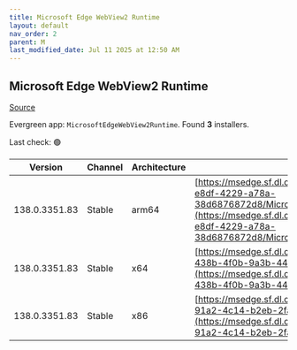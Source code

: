 ```yaml
---
title: Microsoft Edge WebView2 Runtime
layout: default
nav_order: 2
parent: M
last_modified_date: Jul 11 2025 at 12:50 AM
---
```


## Microsoft Edge WebView2 Runtime

[Source](https://developer.microsoft.com/en-us/microsoft-edge/webview2/)

Evergreen app: `MicrosoftEdgeWebView2Runtime`. Found **3** installers.

Last check: 🟢

| Version       | Channel | Architecture | URI                                                                                                                                                                                                                                                                                                                            |
| ------------- | ------- | ------------ | ------------------------------------------------------------------------------------------------------------------------------------------------------------------------------------------------------------------------------------------------------------------------------------------------------------------------------ |
| 138.0.3351.83 | Stable  | arm64        | [https://msedge.sf.dl.delivery.mp.microsoft.com/filestreamingservice/files/69e43f29-e8df-4229-a78a-38d6876872d8/MicrosoftEdgeWebView2RuntimeInstallerARM64.exe](https://msedge.sf.dl.delivery.mp.microsoft.com/filestreamingservice/files/69e43f29-e8df-4229-a78a-38d6876872d8/MicrosoftEdgeWebView2RuntimeInstallerARM64.exe) |
| 138.0.3351.83 | Stable  | x64          | [https://msedge.sf.dl.delivery.mp.microsoft.com/filestreamingservice/files/05f7af6d-438b-4f0b-9a3b-4474fec106a4/MicrosoftEdgeWebView2RuntimeInstallerX64.exe](https://msedge.sf.dl.delivery.mp.microsoft.com/filestreamingservice/files/05f7af6d-438b-4f0b-9a3b-4474fec106a4/MicrosoftEdgeWebView2RuntimeInstallerX64.exe)     |
| 138.0.3351.83 | Stable  | x86          | [https://msedge.sf.dl.delivery.mp.microsoft.com/filestreamingservice/files/038e5be3-91a2-4c14-b2eb-2fac728c8c2c/MicrosoftEdgeWebView2RuntimeInstallerX86.exe](https://msedge.sf.dl.delivery.mp.microsoft.com/filestreamingservice/files/038e5be3-91a2-4c14-b2eb-2fac728c8c2c/MicrosoftEdgeWebView2RuntimeInstallerX86.exe)     |
